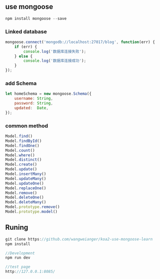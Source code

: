 ## use mongoose

```js
npm install mongoose --save

```

### Linked database
```js
mongoose.connect('mongodb://localhost:27017/blog', function(err) {
    if (err) {
        console.log('数据库连接失败');
    } else {
        console.log('数据库连接成功');
    }
});
```

### add Schema
```js
let homeSchema = new mongoose.Schema({
    username: String,
    password: String,
    updated:  Date,
});
```

### common method
```js
Model.find()
Model.findById()
Model.findOne()
Model.count()
Model.where()
Model.distinct()
Model.create()
Model.update()
Model.insertMany()
Model.updateMany()
Model.updateOne()
Model.replaceOne()
Model.remove()
Model.deleteOne()
Model.deleteMany()
Model.prototype.remove()
Model.prototype.model()
```

## Runing
```js
git clone https://github.com/wangweianger/koa2-use-mongoose-learn
npm install

//Development
npm run dev

//test page
http://127.0.0.1:8085/

```




